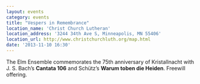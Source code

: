 ```yaml
---
layout: events
category: events
title: "Vespers in Remembrance"
location_name: 'Christ Church Lutheran'
location_address: '3244 34th Ave S, Minneapolis, MN 55406'
location_url: http://www.christchurchluth.org/map.html
date: '2013-11-10 16:30'
---
```


The Elm Ensemble commemorates the 75th anniversary of Kristallnacht with J. S. Bach’s **Cantata 106** and Schütz’s **Warum toben die Heiden**. Freewill offering.
